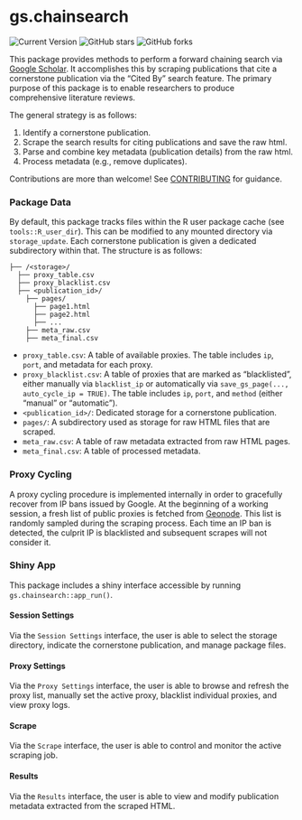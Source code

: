 gs.chainsearch
================

![Current Version](https://img.shields.io/badge/version-0.0.1-blue)
![GitHub
stars](https://img.shields.io/github/stars/timothyslau/gs.chainsearch)
![GitHub
forks](https://img.shields.io/github/forks/timothyslau/gs.chainsearch)

This package provides methods to perform a forward chaining search via
[Google Scholar](https://scholar.google.com/). It accomplishes this by
scraping publications that cite a cornerstone publication via the “Cited
By” search feature. The primary purpose of this package is to enable
researchers to produce comprehensive literature reviews.

The general strategy is as follows:

1.  Identify a cornerstone publication.
2.  Scrape the search results for citing publications and save the raw
    html.
3.  Parse and combine key metadata (publication details) from the raw
    html.
4.  Process metadata (e.g., remove duplicates).

Contributions are more than welcome! See
[CONTRIBUTING](.github/CONTRIBUTING.md) for guidance.

### Package Data

By default, this package tracks files within the R user package cache
(see `tools::R_user_dir`). This can be modified to any mounted directory
via `storage_update`. Each cornerstone publication is given a dedicated
subdirectory within that. The structure is as follows:

    ├── /<storage>/
      ├── proxy_table.csv
      ├── proxy_blacklist.csv
      ├── <publication_id>/
        ├── pages/
          ├── page1.html
          ├── page2.html
          ├── ...
        ├── meta_raw.csv
        ├── meta_final.csv

- `proxy_table.csv`: A table of available proxies. The table includes
  `ip`, `port`, and metadata for each proxy.
- `proxy_blacklist.csv`: A table of proxies that are marked as
  “blacklisted”, either manually via `blacklist_ip` or automatically via
  `save_gs_page(..., auto_cycle_ip = TRUE)`. The table includes `ip`,
  `port`, and `method` (either “manual” or “automatic”).
- `<publication_id>/`: Dedicated storage for a cornerstone publication.
- `pages/`: A subdirectory used as storage for raw HTML files that are
  scraped.
- `meta_raw.csv`: A table of raw metadata extracted from raw HTML pages.
- `meta_final.csv`: A table of processed metadata.

### Proxy Cycling

A proxy cycling procedure is implemented internally in order to
gracefully recover from IP bans issued by Google. At the beginning of a
working session, a fresh list of public proxies is fetched from
[Geonode](https://geonode.com/free-proxy-list/). This list is randomly
sampled during the scraping process. Each time an IP ban is detected,
the culprit IP is blacklisted and subsequent scrapes will not consider
it.

### Shiny App

This package includes a shiny interface accessible by running
`gs.chainsearch::app_run()`.

#### Session Settings

Via the `Session Settings` interface, the user is able to select the
storage directory, indicate the cornerstone publication, and manage
package files.

#### Proxy Settings

Via the `Proxy Settings` interface, the user is able to browse and
refresh the proxy list, manually set the active proxy, blacklist
individual proxies, and view proxy logs.

#### Scrape

Via the `Scrape` interface, the user is able to control and monitor the
active scraping job.

#### Results

Via the `Results` interface, the user is able to view and modify
publication metadata extracted from the scraped HTML.
